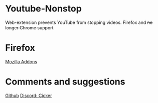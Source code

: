 # Youtube-Nonstop
Web-extension prevents YouTube from stopping videos.
Firefox and ~~no longer Chrome support~~

<h1>Firefox</h1>
<a href="https://addons.mozilla.org/es/firefox/addon/cicker-youtube-nonstop/">Mozilla Addons</a>

<h1>Comments and suggestions</h1>
<a href="https://github.com/Cicker21/Youtube-Nonstop/issues">Github</a>
<a href="https://discord.com/">Discord: Cicker</a>
